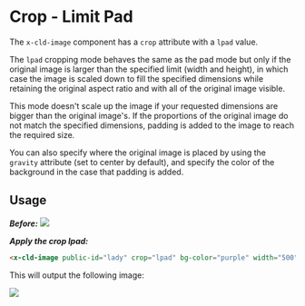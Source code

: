 # Crop - Limit Pad

The `x-cld-image` component has a `crop` attribute with a `lpad` value.

The `lpad` cropping mode behaves the same as the pad mode but only if the original image is larger than the specified limit (width and height), in which case the image is scaled down to fill the specified dimensions while retaining the original aspect ratio and with all of the original image visible.

This mode doesn't scale up the image if your requested dimensions are bigger than the original image's. If the proportions of the original image do not match the specified dimensions, padding is added to the image to reach the required size.

You can also specify where the original image is placed by using the `gravity` attribute (set to center by default), and specify the color of the background in the case that padding is added.


## Usage

<em><strong>Before:</strong></em>
<img src="https://res.cloudinary.com/unicodeveloper/image/upload/lady">


<em><strong>Apply the crop lpad:</strong></em>
```html
<x-cld-image public-id="lady" crop="lpad" bg-color="purple" width="500" height="500"/>
```

This will output the following image:

<img src="https://res.cloudinary.com/unicodeveloper/image/upload/c_lpad,h_500,w_500/b_purple/lady?_a=AACnOBs">